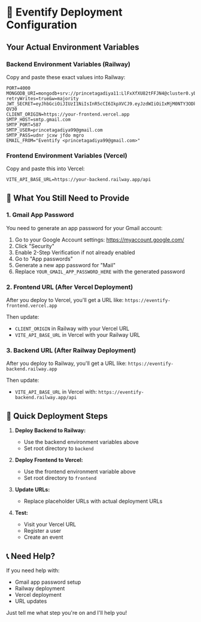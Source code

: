 # 🚀 Eventify Deployment Configuration

## Your Actual Environment Variables

### Backend Environment Variables (Railway)

Copy and paste these exact values into Railway:

```
PORT=4000
MONGODB_URI=mongodb+srv://princetagadiya11:LlFxXfXU82tFFJN4@cluster0.ybpu75u.mongodb.net/eventify?retryWrites=true&w=majority
JWT_SECRET=eyJhbGciOiJIUzI1NiIsInR5cCI6IkpXVCJ9.eyJzdWIiOiIxMjM0NTY3ODkwIiwibmFtZSI6IkpvaG4gRG9lIiwiYWRtaW4iOnRydWUsImlhdCI6MTUxNjIzOTAyMn0.KMUFsIDTnFmyG3nMiGM6H9FNFUROf3wh7SmqJp-QV30
CLIENT_ORIGIN=https://your-frontend.vercel.app
SMTP_HOST=smtp.gmail.com
SMTP_PORT=587
SMTP_USER=princetagadiya99@gmail.com
SMTP_PASS=udnr jcxw jfdo mgro
EMAIL_FROM="Eventify <princetagadiya99@gmail.com>"
```

### Frontend Environment Variables (Vercel)

Copy and paste this into Vercel:

```
VITE_API_BASE_URL=https://your-backend.railway.app/api
```

## 🔧 What You Still Need to Provide

### 1. Gmail App Password
You need to generate an app password for your Gmail account:

1. Go to your Google Account settings: https://myaccount.google.com/
2. Click "Security"
3. Enable 2-Step Verification if not already enabled
4. Go to "App passwords"
5. Generate a new app password for "Mail"
6. Replace `YOUR_GMAIL_APP_PASSWORD_HERE` with the generated password

### 2. Frontend URL (After Vercel Deployment)
After you deploy to Vercel, you'll get a URL like:
`https://eventify-frontend.vercel.app`

Then update:
- `CLIENT_ORIGIN` in Railway with your Vercel URL
- `VITE_API_BASE_URL` in Vercel with your Railway URL

### 3. Backend URL (After Railway Deployment)
After you deploy to Railway, you'll get a URL like:
`https://eventify-backend.railway.app`

Then update:
- `VITE_API_BASE_URL` in Vercel with: `https://eventify-backend.railway.app/api`

## 🎯 Quick Deployment Steps

1. **Deploy Backend to Railway:**
   - Use the backend environment variables above
   - Set root directory to `backend`

2. **Deploy Frontend to Vercel:**
   - Use the frontend environment variable above
   - Set root directory to `frontend`

3. **Update URLs:**
   - Replace placeholder URLs with actual deployment URLs

4. **Test:**
   - Visit your Vercel URL
   - Register a user
   - Create an event

## 📞 Need Help?

If you need help with:
- Gmail app password setup
- Railway deployment
- Vercel deployment
- URL updates

Just tell me what step you're on and I'll help you!
